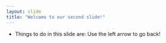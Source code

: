 ```yaml
---
layout: slide
title: "Welcome to our second slide!"
---
```

* Things to do in this slide are:
Use the left arrow to go back!
